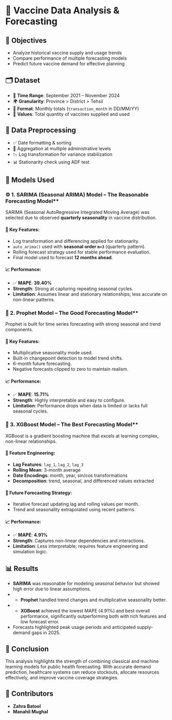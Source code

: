 # 💉 Vaccine Data Analysis & Forecasting


## 🎯 Objectives

* Analyze historical vaccine supply and usage trends
* Compare performance of multiple forecasting models
* Predict future vaccine demand for effective planning


## 🗂️ Dataset

* 📆 **Time Range**: September 2021 – November 2024
* 🌍 **Granularity**: Province > District > Tehsil
* 🧾 **Format**: Monthly totals (`transaction_month` in DD/MM/YY)
* 🔢 **Values**: Total quantity of vaccines supplied and used


## 🧹 Data Preprocessing

* ✅ Date formatting & sorting
* 🔁 Aggregation at multiple administrative levels
* 📉 Log transformation for variance stabilization
* 📊 Stationarity check using ADF test


## 🔮 Models Used

### ⚙️ 1. SARIMA (Seasonal ARIMA) Model – The Reasonable Forecasting Model**

SARIMA (Seasonal AutoRegressive Integrated Moving Average) was selected due to observed **quarterly seasonality** in vaccine distribution.

#### 🔧 Key Features:

* Log transformation and differencing applied for stationarity.
* `auto_arima()` used with **seasonal order `m=3`** (quarterly pattern).
* Rolling forecast strategy used for stable performance evaluation.
* Final model used to forecast **12 months ahead**.

#### 📈 Performance:

* ✅ **MAPE**: **39.40%**
* **Strength**: Strong at capturing repeating seasonal cycles.
* **Limitation**: Assumes linear and stationary relationships; less accurate on non-linear patterns.

### 🧙 2. Prophet Model – The Good Forecasting Model**

Prophet is built for time series forecasting with strong seasonal and trend components.

#### 🔧 Key Features:

* Multiplicative seasonality mode used.
* Built-in changepoint detection to model trend shifts.
* 6-month future forecasting.
* Negative forecasts clipped to zero to maintain realism.

#### 📈 Performance:

* ✅ **MAPE**: **15.71%**
* **Strength**: Highly interpretable and easy to configure.
* **Limitation**: Performance drops when data is limited or lacks full seasonal cycles.

### 🤖 3. XGBoost Model – The Best Forecasting Model**

XGBoost is a gradient boosting machine that excels at learning complex, non-linear relationships.

#### 🔧 Feature Engineering:

* **Lag Features**: `lag_1`, `lag_2`, `lag_3`
* **Rolling Mean**: 3-month average
* **Date Encodings**: month, year, sin/cos transformations
* **Decomposition**: trend, seasonal, and differenced values extracted

#### 🧠 Future Forecasting Strategy:

* Iterative forecast updating lag and rolling values per month.
* Trend and seasonality extrapolated using recent patterns.

#### 📈 Performance:

* ✅ **MAPE**: **4.91%**
* **Strength**: Captures non-linear dependencies and interactions.
* **Limitation**: Less interpretable; requires feature engineering and simulation logic.


## 📊 Results

* **SARIMA** was reasonable for modeling seasonal behavior but showed high error due to linear assumptions.
* * **Prophet** handled trend changes and multiplicative seasonality better.
* * **XGBoost** achieved the lowest MAPE (4.91%) and best overall performance, significantly outperforming both with rich features and low forecast error.
* Forecasts highlighted peak usage periods and anticipated supply-demand gaps in 2025.


## 🧾 Conclusion

This analysis highlights the strength of combining classical and machine learning models for public health forecasting. With accurate demand prediction, healthcare systems can reduce stockouts, allocate resources effectively, and improve vaccine coverage strategies.


## 👥 Contributors

* **Zahra Batool**
* **Manahil Mughal**
